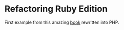 # Refactoring Ruby Edition

First example from this amazing [book](http://martinfowler.com/books/refactoringRubyEd.html) rewritten into PHP.
